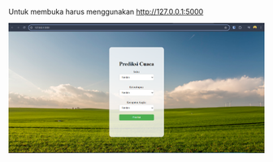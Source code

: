 Untuk membuka harus menggunakan http://127.0.0.1:5000

![alt text](<Screenshot 2024-07-31 091644.png>)